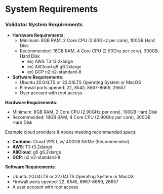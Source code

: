 # System Requirements

### Validator System Requirements[​](https://wiki.findora.org/docs/validators/validators-get-started#system-requirements) <a href="#system-requirements" id="system-requirements"></a>

* **Hardware Requirements**:
  * Minimum: 8GB RAM, 2 Core CPU (2.90GHz per core), 100GB Hard Disk
  * Recommended: 16GB RAM, 4 Core CPU (2.90Ghz per core), 300GB Hard Disk
    * ex) AWS T3 t3.2xlarge
    * ex) AliCloud g6 g6.2xlarge
    * ex) GCP n2 n2-standard-8
* **Software Requirements**:
  * Ubuntu 20.04LTS or 22.04LTS Operating System or MacOS
  * Firewall ports opened: 22, 8545, 8667-8669, 26657
  * User account with root access

**Hardware Requirements**:

* Minimum: 8GB RAM, 2 Core CPU (2.90GHz per core), 100GB Hard Disk
* Recommended: 16GB RAM, 4 Core CPU (2.90Ghz per core), 300GB Hard Disk

Example cloud providers & nodes meeting recommended specs:&#x20;

* **Contabo**: Cloud VPS L w/ 400GB NVMe (Recommended)
* **AWS**: T3 t3.2xlarge
* **AliCloud**: g6 g6.2xlarge
* **GCP**: n2 n2-standard-8

**Software Requirements**:

* Ubuntu 20.04LTS or 22.04LTS Operating System or MacOS
* Firewall ports opened: 22, 8545, 8667-8669, 26657
* A user account with root access
